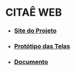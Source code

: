 # CITAÊ WEB

* ### [Site do Projeto](https://luanhgs.github.io/citae-web/Home/)

* ### [Protótipo das Telas](https://www.figma.com/file/ax7jAsALPvdXEB6Ds2KE6G4H/CITA%C3%8A)

* ### [Documento](https://docs.google.com/document/d/1fMyR-lFEppkZLv8N6gcPT8xl44EtuWKYgHCbpMYDMmg/edit?usp=sharing)
